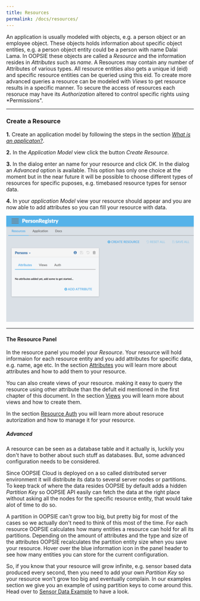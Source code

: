 ```yaml
---
title: Resources
permalink: /docs/resources/
---
```


An application is usually modeled with objects, e.g. a person object or an employee object. These objects holds information about specific object entities, e.g. a person object entity could be a person with name Dalai Lama. In OOPSIE these objects are called a *Resource* and the information resides in *Attributes* such as *name*. A Resources may contain any number of Attributes of various types. All resource entities also gets a unique id (eid) and specific resource entities can be queried using this eid. To create more advanced queries a resource can be modeled with *Views* to get resource results in a specific manner. To secure the access of resources each resoruce may have its *Authorization* altered to control specific rights using *Permissions".

------
### Create a Resource

**1.** Create an application model by following the steps in the section *[What is an applicaton?](/docs/what-is-an-application)*.

**2.** In the *Application Model* view click the button *Create Resource*.

**3.** In the dialog enter an name for your resource and click *OK*. In the dialog an *Advanced* option is available. This option has only one choice at the moment but in the near future it will be possible to choose different types of resources for specific puposes, e.g. timebased resource types for sensor data.

**4.** In your *application Model* view your resource should appear and you are now able to add attributes so you can fill your resource with data.

<img src="/img/resource-panel.png" width="650">

------
#### The Resource Panel

In the resource panel you model your *Resource*. Your resource will hold informaion for each resource entity and you add attributes for specific data, e.g. name, age etc. In the section [Attributes](/docs/attributes) you will learn more about attributes and how to add them to your resource.

You can also create views of your resource. making it easy to query the resource using other attribute than the defult eid mentioned in the first chapter of this document. In the section [Views](/docs/views) you will learn more about views and how to create them.

In the section [Resource Auth](/docs/res-auth) you will learn more about resoruce autorization and how to manage it for your resource.

##### Advanced

A resource can be seen as a database table and it actually is, luckily you don't have to bother about such stuff as databases. But, some advanced configuration needs to be considered.

Since OOPSIE Cloud is deployed on a so called distributed server environment it will distribute its data to several server nodes or partitions. To keep track of where the data resides OOPSIE by default adds a hidden *Partition Key* so OOPSIE API easily can fetch the data at the right place without asking all the nodes for the specific resource entity, that would take alot of time to do so.

A partition in OOPSIE can't grow too big, but pretty big for most of the cases so we actually don't need to think of this most of the time. For each resource OOPSIE calculates how many entities a resource can hold for all its partitions. Depending on the amount of attributes and the type and size of the attributes OOPSIE recalculates the partition entity size when you save your resource. Hover over the blue information icon in the panel header to see how many entities you can store for the current configuration.

So, if you know that your resource will grow infinite, e.g. sensor based data produced every second, then you need to add your own *Partition Key* so your resource won't grow too big and eventually complain. In our examples section we give you an example of using partition keys to come around this. Head over to [Sensor Data Example](/docs/sensor) to have a look.